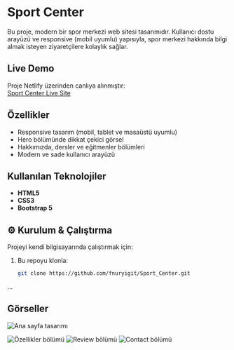 # Sport Center

Bu proje, modern bir spor merkezi web sitesi tasarımıdır. Kullanıcı dostu arayüzü ve responsive (mobil uyumlu) yapısıyla, spor merkezi hakkında bilgi almak isteyen ziyaretçilere kolaylık sağlar.

##  Live Demo
Proje Netlify üzerinden canlıya alınmıştır:  
 [Sport Center Live Site](https://effortless-treacle-744169.netlify.app)

##  Özellikler
- Responsive tasarım (mobil, tablet ve masaüstü uyumlu)  
- Hero bölümünde dikkat çekici görsel  
- Hakkımızda, dersler ve eğitmenler bölümleri  
- Modern ve sade kullanıcı arayüzü  

##  Kullanılan Teknolojiler
- **HTML5**  
- **CSS3**  
- **Bootstrap 5**  

## ⚙ Kurulum & Çalıştırma
Projeyi kendi bilgisayarında çalıştırmak için:  

1. Bu repoyu klonla:  
   ```bash
   git clone https://github.com/fnuryigit/Sport_Center.git

...

## Görseller

![Ana sayfa tasarımı](images_2/1.png)

![Özellikler bölümü](images_2/2.png)
![Review bölümü](images_2/3.png)
![Contact bölümü](images_2/4.png)







